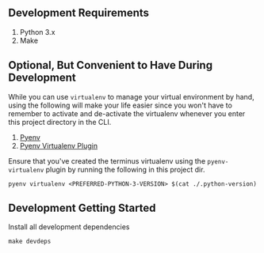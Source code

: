Development Requirements
------------------------

1. Python 3.x
2. Make


Optional, But Convenient to Have During Development
---------------------------------------------------

While you can use `virtualenv` to manage your virtual environment by hand,
using the following will make your life easier since you won't have to
remember to activate and de-activate the virtualenv whenever you enter this
project directory in the CLI.

1. [Pyenv](https://github.com/pyenv/pyenv)
2. [Pyenv Virtualenv Plugin](https://github.com/pyenv/pyenv-virtualenv)

Ensure that you've created the terminus virtualenv using the
`pyenv-virtualenv` plugin by running the following in this project dir.

```
pyenv virtualenv <PREFERRED-PYTHON-3-VERSION> $(cat ./.python-version)
```


Development Getting Started
---------------------------

Install all development dependencies

```
make devdeps
```
